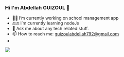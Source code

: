 ### Hi I'm Abdellah GUIZOUL 👋

- 👨‍💻 I’m currently working on school management app
- 🔙🔚 I’m currently learning nodeJs
- 💬 Ask me about any tech related stuff.
- 📫 How to reach me: guizoulabdellah792@gmail.com
- 
<img src="https://github-readme-stats.vercel.app/api?username=Guizoul&&show_icons=true&title_color=57A5FF&icon_color=57A5FF&text_color=57A5FF&bg_color=0d1117">
